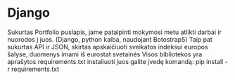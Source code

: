 # Django

Sukurtas Portfolio puslapis, jame patalpinti mokymosi metu atlikti darbai ir nuorodos į juos. (Django, python kalba, naudojant Botostrap5)
Taip pat sukurtas API ir JSON, skirtas apskaičiuoti sveikatos indeksui europos šalyse, duomenys imami iš eurostat svetainės
Visos bibliotekos yra aprašytos requirements.txt
instaliuoti juos galite įvedę komandą: pip install -r requirements.txt
